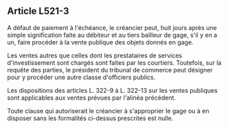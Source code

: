 Article L521-3
----
A défaut de paiement à l'échéance, le créancier peut, huit jours après une
simple signification faite au débiteur et au tiers bailleur de gage, s'il y en a
un, faire procéder à la vente publique des objets donnés en gage.

Les ventes autres que celles dont les prestataires de services d'investissement
sont chargés sont faites par les courtiers. Toutefois, sur la requête des
parties, le président du tribunal de commerce peut désigner pour y procéder une
autre classe d'officiers publics.

Les dispositions des articles L. 322-9 à L. 322-13 sur les ventes publiques sont
applicables aux ventes prévues par l'alinéa précédent.

Toute clause qui autoriserait le créancier à s'approprier le gage ou à en
disposer sans les formalités ci-dessus prescrites est nulle.
